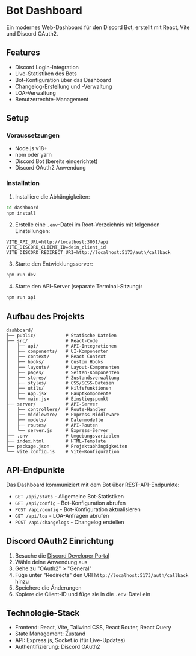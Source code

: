 # Bot Dashboard

Ein modernes Web-Dashboard für den Discord Bot, erstellt mit React, Vite und Discord OAuth2.

## Features

- Discord Login-Integration
- Live-Statistiken des Bots
- Bot-Konfiguration über das Dashboard
- Changelog-Erstellung und -Verwaltung
- LOA-Verwaltung
- Benutzerrechte-Management

## Setup

### Voraussetzungen

- Node.js v18+
- npm oder yarn
- Discord Bot (bereits eingerichtet)
- Discord OAuth2 Anwendung

### Installation

1. Installiere die Abhängigkeiten:

```bash
cd dashboard
npm install
```

2. Erstelle eine `.env`-Datei im Root-Verzeichnis mit folgenden Einstellungen:

```
VITE_API_URL=http://localhost:3001/api
VITE_DISCORD_CLIENT_ID=dein_client_id
VITE_DISCORD_REDIRECT_URI=http://localhost:5173/auth/callback
```

3. Starte den Entwicklungsserver:

```bash
npm run dev
```

4. Starte den API-Server (separate Terminal-Sitzung):

```bash
npm run api
```

## Aufbau des Projekts

```
dashboard/
├── public/           # Statische Dateien
├── src/              # React-Code
│   ├── api/          # API-Integrationen
│   ├── components/   # UI-Komponenten
│   ├── context/      # React Context
│   ├── hooks/        # Custom Hooks
│   ├── layouts/      # Layout-Komponenten
│   ├── pages/        # Seiten-Komponenten
│   ├── stores/       # Zustandsverwaltung
│   ├── styles/       # CSS/SCSS-Dateien
│   ├── utils/        # Hilfsfunktionen
│   ├── App.jsx       # Hauptkomponente
│   └── main.jsx      # Einstiegspunkt
├── server/           # API-Server
│   ├── controllers/  # Route-Handler
│   ├── middleware/   # Express-Middleware
│   ├── models/       # Datenmodelle
│   ├── routes/       # API-Routen
│   └── server.js     # Express-Server
├── .env              # Umgebungsvariablen
├── index.html        # HTML-Template
├── package.json      # Projektabhängigkeiten
└── vite.config.js    # Vite-Konfiguration
```

## API-Endpunkte

Das Dashboard kommuniziert mit dem Bot über REST-API-Endpunkte:

- `GET /api/stats` - Allgemeine Bot-Statistiken
- `GET /api/config` - Bot-Konfiguration abrufen
- `POST /api/config` - Bot-Konfiguration aktualisieren
- `GET /api/loa` - LOA-Anfragen abrufen
- `POST /api/changelogs` - Changelog erstellen

## Discord OAuth2 Einrichtung

1. Besuche die [Discord Developer Portal](https://discord.com/developers/applications)
2. Wähle deine Anwendung aus
3. Gehe zu "OAuth2" > "General"
4. Füge unter "Redirects" den URI `http://localhost:5173/auth/callback` hinzu
5. Speichere die Änderungen
6. Kopiere die Client-ID und füge sie in die `.env`-Datei ein

## Technologie-Stack

- Frontend: React, Vite, Tailwind CSS, React Router, React Query
- State Management: Zustand
- API: Express.js, Socket.io (für Live-Updates)
- Authentifizierung: Discord OAuth2 